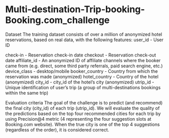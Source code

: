 # Multi-destination-Trip-booking-Booking.com_challenge

Dataset
The training dataset consists of over a million of anonymized hotel reservations, based on real data, with the following features: user_id - User ID

check-in - Reservation check-in date
checkout - Reservation check-out date
affiliate_id - An anonymized ID of affiliate channels where the booker came from (e.g. direct, some third party referrals, paid search engine, etc.)
device_class - desktop/mobile
booker_country - Country from which the reservation was made (anonymized)
hotel_country - Country of the hotel (anonymized)
city_id - city_id of the hotel’s city (anonymized)
utrip_id - Unique identification of user’s trip (a group of multi-destinations bookings within the same trip)

Evaluation criteria
The goal of the challenge is to predict (and recommend) the final city (city_id) of each trip (utrip_id). We will evaluate the quality of the predictions based on the top four recommended cities for each trip by using Precision@4 metric (4 representing the four suggestion slots at Booking.com website). When the true city is one of the top 4 suggestions (regardless of the order), it is considered correct.
